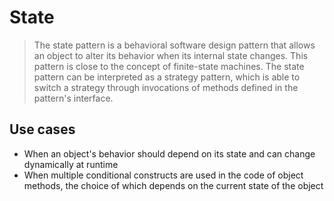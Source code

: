 ﻿# State

> The state pattern is a behavioral software design pattern that allows an object to alter its behavior when its internal state changes. This pattern is close to the concept of finite-state machines. The state pattern can be interpreted as a strategy pattern, which is able to switch a strategy through invocations of methods defined in the pattern's interface.

## Use cases

* When an object's behavior should depend on its state and can change dynamically at runtime
* When multiple conditional constructs are used in the code of object methods, the choice of which depends on the current state of the object